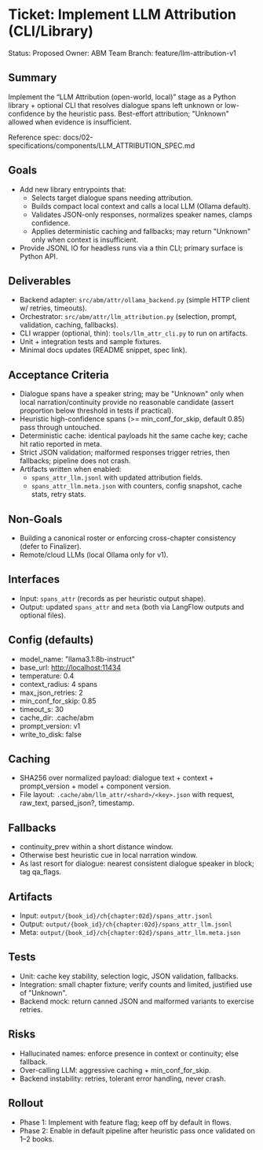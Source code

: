 # Ticket: Implement LLM Attribution (CLI/Library)

Status: Proposed
Owner: ABM Team
Branch: feature/llm-attribution-v1

## Summary

Implement the “LLM Attribution (open-world, local)” stage as a Python library + optional CLI that resolves dialogue spans left unknown or low-confidence by the heuristic pass. Best-effort attribution; "Unknown" allowed when evidence is insufficient.

Reference spec: docs/02-specifications/components/LLM_ATTRIBUTION_SPEC.md

## Goals

- Add new library entrypoints that:
  - Selects target dialogue spans needing attribution.
  - Builds compact local context and calls a local LLM (Ollama default).
  - Validates JSON-only responses, normalizes speaker names, clamps confidence.
  - Applies deterministic caching and fallbacks; may return "Unknown" only when context is insufficient.
- Provide JSONL IO for headless runs via a thin CLI; primary surface is Python API.

## Deliverables

- Backend adapter: `src/abm/attr/ollama_backend.py` (simple HTTP client w/ retries, timeouts).
- Orchestrator: `src/abm/attr/llm_attribution.py` (selection, prompt, validation, caching, fallbacks).
- CLI wrapper (optional, thin): `tools/llm_attr_cli.py` to run on artifacts.
- Unit + integration tests and sample fixtures.
- Minimal docs updates (README snippet, spec link).

## Acceptance Criteria

- Dialogue spans have a speaker string; may be "Unknown" only when local narration/continuity provide no reasonable candidate (assert proportion below threshold in tests if practical).
- Heuristic high-confidence spans (>= min_conf_for_skip, default 0.85) pass through untouched.
- Deterministic cache: identical payloads hit the same cache key; cache hit ratio reported in meta.
- Strict JSON validation; malformed responses trigger retries, then fallbacks; pipeline does not crash.
- Artifacts written when enabled:
  - `spans_attr_llm.jsonl` with updated attribution fields.
  - `spans_attr_llm.meta.json` with counters, config snapshot, cache stats, retry stats.
 

## Non-Goals

- Building a canonical roster or enforcing cross-chapter consistency (defer to Finalizer).
- Remote/cloud LLMs (local Ollama only for v1).

## Interfaces

- Input: `spans_attr` (records as per heuristic output shape).
- Output: updated `spans_attr` and `meta` (both via LangFlow outputs and optional files).

## Config (defaults)

- model_name: "llama3.1:8b-instruct"
- base_url: <http://localhost:11434>
- temperature: 0.4
- context_radius: 4 spans
- max_json_retries: 2
- min_conf_for_skip: 0.85
- timeout_s: 30
- cache_dir: .cache/abm
- prompt_version: v1
- write_to_disk: false

## Caching

- SHA256 over normalized payload: dialogue text + context + prompt_version + model + component version.
- File layout: `.cache/abm/llm_attr/<shard>/<key>.json` with request, raw_text, parsed_json?, timestamp.

## Fallbacks

- continuity_prev within a short distance window.
- Otherwise best heuristic cue in local narration window.
- As last resort for dialogue: nearest consistent dialogue speaker in block; tag qa_flags.

## Artifacts

- Input: `output/{book_id}/ch{chapter:02d}/spans_attr.jsonl`
- Output: `output/{book_id}/ch{chapter:02d}/spans_attr_llm.jsonl`
- Meta: `output/{book_id}/ch{chapter:02d}/spans_attr_llm.meta.json`

## Tests

- Unit: cache key stability, selection logic, JSON validation, fallbacks.
- Integration: small chapter fixture; verify counts and limited, justified use of "Unknown".
- Backend mock: return canned JSON and malformed variants to exercise retries.

## Risks

- Hallucinated names: enforce presence in context or continuity; else fallback.
- Over-calling LLM: aggressive caching + min_conf_for_skip.
- Backend instability: retries, tolerant error handling, never crash.

## Rollout

- Phase 1: Implement with feature flag; keep off by default in flows.
- Phase 2: Enable in default pipeline after heuristic pass once validated on 1–2 books.

